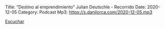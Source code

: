 Title: “Destino al emprendimiento” Julian Deutschle  - Recorrido
Date: 2020-12-05
Category: Podcast
Mp3: https://s.danilorca.com/2020-12-05.mp3

<a href="https://s.danilorca.com/2020-12-05.mp3" type="audio/mpeg">
Escuchar
</a>
